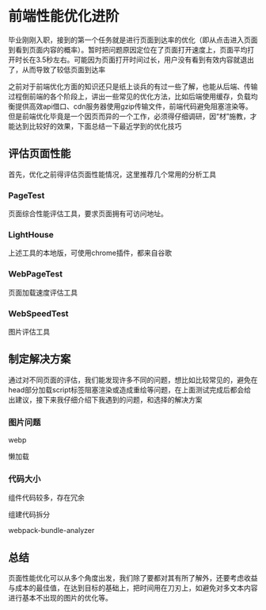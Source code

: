 # 前端性能优化进阶

毕业刚刚入职，接到的第一个任务就是进行页面到达率的优化（即从点击进入页面到看到页面内容的概率）。暂时把问题原因定位在了页面打开速度上，页面平均打开时长在3.5秒左右。可能因为页面打开时间过长，用户没有看到有效内容就退出了，从而导致了较低页面到达率

之前对于前端优化方面的知识还只是纸上谈兵的有过一些了解，也能从后端、传输过程倒前端的各个阶段上，讲出一些常见的优化方法，比如后端使用缓存，负载均衡提供高效api借口、cdn服务器使用gzip传输文件，前端代码避免阻塞渲染等。但是前端优化毕竟是一个因页而异的一个工作，必须得仔细调研，因“材”施教，才能达到比较好的效果，下面总结一下最近学到的优化技巧

## 评估页面性能

首先，优化之前得评估页面性能情况，这里推荐几个常用的分析工具

### PageTest

页面综合性能评估工具，要求页面拥有可访问地址。

### LightHouse

上述工具的本地版，可使用chrome插件，都来自谷歌

### WebPageTest

页面加载速度评估工具

### WebSpeedTest

图片评估工具

## 制定解决方案

通过对不同页面的评估，我们能发现许多不同的问题，想比如比较常见的，避免在head部分加载script标签阻塞渲染或造成重绘等问题，在上面测试完成后都会给出建议，接下来我仔细介绍下我遇到的问题，和选择的解决方案

### 图片问题

webp

懒加载

### 代码大小

组件代码较多，存在冗余

组建代码拆分

webpack-bundle-analyzer

## 总结

页面性能优化可以从多个角度出发，我们除了要都对其有所了解外，还要考虑收益与成本的最佳值，在达到目标的基础上，把时间用在刀刃上，如避免对多文本内容进行基本不出现的图片的优化等。

